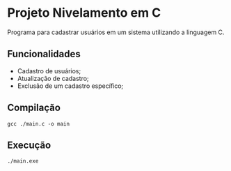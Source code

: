 # Projeto Nivelamento em C

Programa para cadastrar usuários em um sistema utilizando a linguagem C.

## Funcionalidades

- Cadastro de usuários;
- Atualização de cadastro;
- Exclusão de um cadastro específico;

## Compilação

```
gcc ./main.c -o main
```

## Execução

```
./main.exe
```
